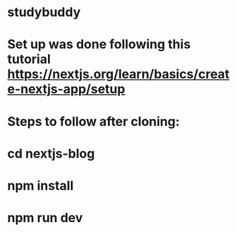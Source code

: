 # studybuddy
# Set up was done following this tutorial https://nextjs.org/learn/basics/create-nextjs-app/setup
# Steps to follow after cloning:
# cd nextjs-blog
# npm install
# npm run dev